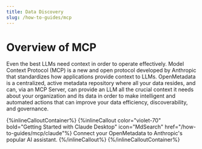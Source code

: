 ```yaml
---
title: Data Discovery
slug: /how-to-guides/mcp
---
```


# Overview of MCP

Even the best LLMs need context in order to operate effectively. Model Context Protocol (MCP) is a new and open protocol developed by Anthropic that standardizes how applications provide context to LLMs. OpenMetadata is a centralized, active metadata repository where all your data resides, and can, via an MCP Server, can provide an LLM all the crucial context it needs about your organization and its data in order to make intelligent and automated actions that can improve your data efficiency, discoverability, and governance.

{%inlineCalloutContainer%}
 {%inlineCallout
  color="violet-70"
  bold="Getting Started with Claude Desktop"
  icon="MdSearch"
  href="/how-to-guides/mcp/claude"%}
  Connect your OpenMetadata to Anthropic's popular AI assistant.
 {%/inlineCallout%}
{%/inlineCalloutContainer%}

